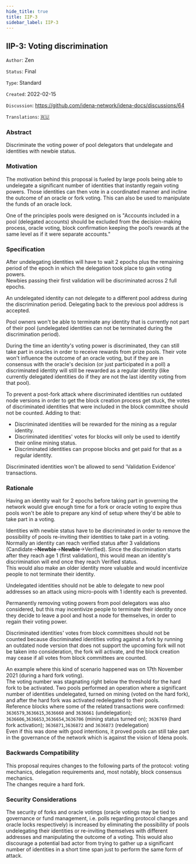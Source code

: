 ```yaml
---
hide_title: true
title: IIP-3
sidebar_label: IIP-3
---
```


## IIP-3: Voting discrimination

`Author`: Zen

`Status`: Final

`Type`: Standard

`Created`: 2022-02-15

`Discussion`: https://github.com/idena-network/idena-docs/discussions/64

`Translations`: [🇷🇺](https://medium.com/idena/babf31b65994) 

### Abstract

Discriminate the voting power of pool delegators that undelegate and identities with newbie status.

### Motivation

The motivation behind this proposal is fueled by large pools being able to undelegate a significant number of identities that instantly regain voting powers. Those identities can then vote in a coordinated manner and incline the outcome of an oracle or fork voting. This can also be used to manipulate the funds of an oracle lock. 

One of the principles pools were designed on is "Accounts included in a pool (delegated accounts) should be excluded from the decision-making process, oracle voting, block confirmation keeping the pool’s rewards at the same level as if it were separate accounts."

### Specification

After undelegating identities will have to wait 2 epochs plus the remaining period of the epoch in which the delegation took place to gain voting powers.   
Newbies passing their first validation will be discriminated across 2 full epochs.   

An undelegated identity can not delegate to a different pool address during the discrimination period. Delegating back to the previous pool address is accepted.

Pool owners won't be able to terminate any identity that is currently not part of their pool (undelegated identities can not be terminated during the discrimination period).   

During the time an identity's voting power is discriminated, they can still take part in oracles in order to receive rewards from prize pools. Their vote won't influence the outcome of an oracle voting, but if they are in consensus with the oracle's decision (or just participated in a poll) a discriminated identity will still be rewarded as a regular identity (like currently delegated identities do if they are not the last identity voting from that pool).

To prevent a post-fork attack where discriminated identities run outdated node versions in order to get the block creation process get stuck, the votes of discriminated identities that were included in the block committee should not be counted. Adding to that:    
- Discriminated identities will be rewarded for the mining as a regular identity.    
- Discriminated identities' votes for blocks will only be used to identify their online mining status.   
- Discriminated identities can propose blocks and get paid for that as a regular identity.   

Discriminated identities won't be allowed to send 'Validation Evidence' transactions.   

### Rationale

Having an identity wait for 2 epochs before taking part in governing the network would give enough time for a fork or oracle voting to expire thus pools won't be able to prepare any kind of setup where they'd be able to take part in a voting.

Identities with newbie status have to be discriminated in order to remove the possibility of pools re-inviting their identities to take part in a voting.     
Normally an identity can reach verified status after 3 validations (Candidate->**Newbie**->**Newbie**->Verified). Since the discrimination starts after they reach age 1 (first validation), this would mean an identity's discrimination will end once they reach Verified status.   
This would also make an older identity more valuable and would incentivize people to not terminate their identity.

Undelegated identities should not be able to delegate to new pool addresses so an attack using micro-pools with 1 identity each is prevented. 

Permanently removing voting powers from pool delegators was also considered, but this may incentivize people to terminate their identity once they decide to leave a pool and host a node for themselves, in order to regain their voting power.   

Discriminated identities' votes from block committees should not be counted because discriminated identities voting against a fork by running an outdated node version that does not support the upcoming fork will not be taken into consideration, the fork will activate, and the block creation may cease if all votes from block committees are counted.

An example where this kind of scenario happened was on 17th November 2021 (during a hard fork voting).    
The voting number was stagnating right below the threshold for the hard fork to be activated. Two pools performed an operation where a significant number of identities undelegated, turned on mining (voted on the hard fork), and after the hard fork was activated redelegated to their pools.  
Reference blocks where some of the related transactions were confirmed:
`3636579`,`3636615`,`3636660` and `3636661` (undelegation); `3636606`,`3636653`,`3636654`,`3636706` (mining status turned on); `3636769` (hard fork activation); `3636871`,`3636872` and `3636873` (redelegation)      
Even if this was done with good intentions, it proved pools can still take part in the governance of the network which is against the vision of Idena pools.

### Backwards Compatibility

This proposal requires changes to the following parts of the protocol: voting mechanics, delegation requirements and, most notably, block consensus mechanics.    
The changes require a hard fork.

### Security Considerations

The security of forks and oracle votings (oracle votings may be tied to governance or fund management, i.e. polls regarding protocol changes and oracle locks respectively) is increased by eliminating the possibility of pools undelegating their identities or re-inviting themselves with different addresses and manipulating the outcome of a voting. This would also discourage a potential bad actor from trying to gather up a significant number of identities in a short time span just to perform the same form of attack.
